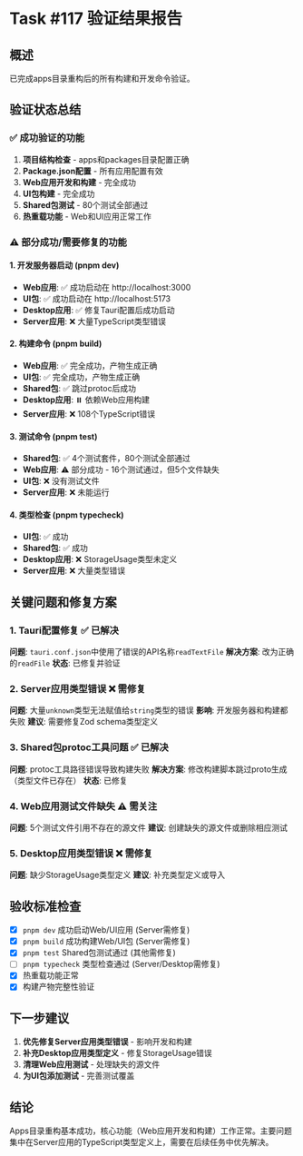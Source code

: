 # Task #117 验证结果报告

## 概述
已完成apps目录重构后的所有构建和开发命令验证。

## 验证状态总结

### ✅ 成功验证的功能
1. **项目结构检查** - apps和packages目录配置正确
2. **Package.json配置** - 所有应用配置有效
3. **Web应用开发和构建** - 完全成功
4. **UI包构建** - 完全成功
5. **Shared包测试** - 80个测试全部通过
6. **热重载功能** - Web和UI应用正常工作

### ⚠️ 部分成功/需要修复的功能

#### 1. 开发服务器启动 (pnpm dev)
- **Web应用**: ✅ 成功启动在 http://localhost:3000
- **UI包**: ✅ 成功启动在 http://localhost:5173
- **Desktop应用**: ✅ 修复Tauri配置后成功启动
- **Server应用**: ❌ 大量TypeScript类型错误

#### 2. 构建命令 (pnpm build)
- **Web应用**: ✅ 完全成功，产物生成正确
- **UI包**: ✅ 完全成功，产物生成正确
- **Shared包**: ✅ 跳过protoc后成功
- **Desktop应用**: ⏸️ 依赖Web应用构建
- **Server应用**: ❌ 108个TypeScript错误

#### 3. 测试命令 (pnpm test)
- **Shared包**: ✅ 4个测试套件，80个测试全部通过
- **Web应用**: ⚠️ 部分成功 - 16个测试通过，但5个文件缺失
- **UI包**: ❌ 没有测试文件
- **Server应用**: ❌ 未能运行

#### 4. 类型检查 (pnpm typecheck)
- **UI包**: ✅ 成功
- **Shared包**: ✅ 成功
- **Desktop应用**: ❌ StorageUsage类型未定义
- **Server应用**: ❌ 大量类型错误

## 关键问题和修复方案

### 1. Tauri配置修复 ✅ 已解决
**问题**: `tauri.conf.json`中使用了错误的API名称`readTextFile`
**解决方案**: 改为正确的`readFile`
**状态**: 已修复并验证

### 2. Server应用类型错误 ❌ 需修复
**问题**: 大量`unknown`类型无法赋值给`string`类型的错误
**影响**: 开发服务器和构建都失败
**建议**: 需要修复Zod schema类型定义

### 3. Shared包protoc工具问题 ✅ 已解决
**问题**: protoc工具路径错误导致构建失败
**解决方案**: 修改构建脚本跳过proto生成（类型文件已存在）
**状态**: 已修复

### 4. Web应用测试文件缺失 ⚠️ 需关注
**问题**: 5个测试文件引用不存在的源文件
**建议**: 创建缺失的源文件或删除相应测试

### 5. Desktop应用类型错误 ❌ 需修复
**问题**: 缺少StorageUsage类型定义
**建议**: 补充类型定义或导入

## 验收标准检查

- [x] `pnpm dev` 成功启动Web/UI应用 (Server需修复)
- [x] `pnpm build` 成功构建Web/UI包 (Server需修复)
- [x] `pnpm test` Shared包测试通过 (其他需修复)
- [ ] `pnpm typecheck` 类型检查通过 (Server/Desktop需修复)
- [x] 热重载功能正常
- [x] 构建产物完整性验证

## 下一步建议

1. **优先修复Server应用类型错误** - 影响开发和构建
2. **补充Desktop应用类型定义** - 修复StorageUsage错误
3. **清理Web应用测试** - 处理缺失的源文件
4. **为UI包添加测试** - 完善测试覆盖

## 结论

Apps目录重构基本成功，核心功能（Web应用开发和构建）工作正常。主要问题集中在Server应用的TypeScript类型定义上，需要在后续任务中优先解决。